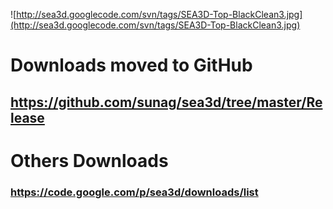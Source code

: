 ![http://sea3d.googlecode.com/svn/tags/SEA3D-Top-BlackClean3.jpg](http://sea3d.googlecode.com/svn/tags/SEA3D-Top-BlackClean3.jpg)

# Downloads moved to GitHub #

## https://github.com/sunag/sea3d/tree/master/Release ##

# Others Downloads #

### https://code.google.com/p/sea3d/downloads/list ###